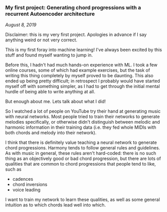### My first project: Generating chord progressions with a recurrent Autoencoder architecture
*August 8, 2019*

Disclaimer: this is my very first project. Apologies in advance if I say anything weird or not very correct.

This is my first foray into machine learning! I've always been excited by this stuff and found myself wanting to jump in.

Before this, I hadn't had much hands-on experience with ML. I took a few online courses, some of which had example exercises, but the task of writing this thing completely by myself proved to be daunting. This also ended up being pretty difficult; in retrospect I probably would have started myself off with something simpler, as I had to get through the initial mental hurdle of being able to write anything at all.

But enough about me. Lets talk about what I did!

So I watched a lot of people on YouTube try their hand at generating music with neural networks. Most people tried to train their networks to generate melodies specifically, or otherwise didn't distinguish between melodic and harmonic information in their training data (i.e. they fed whole MIDIs with both chords and melody into their network).

I think that there is definitely value teaching a neural network to generate chord progressions. Harmony tends to follow general rules and guidelines. As with music in general, these rules aren't hard-coded: there is no such thing as an objectively good or bad chord progression, but there are lots of qualities that are common to chord progressions that people tend to like, such as 

* cadences
* chord inversions
* voice leading

I want to train my network to learn these qualities, as well as some general intuition as to which chords lead well into which.